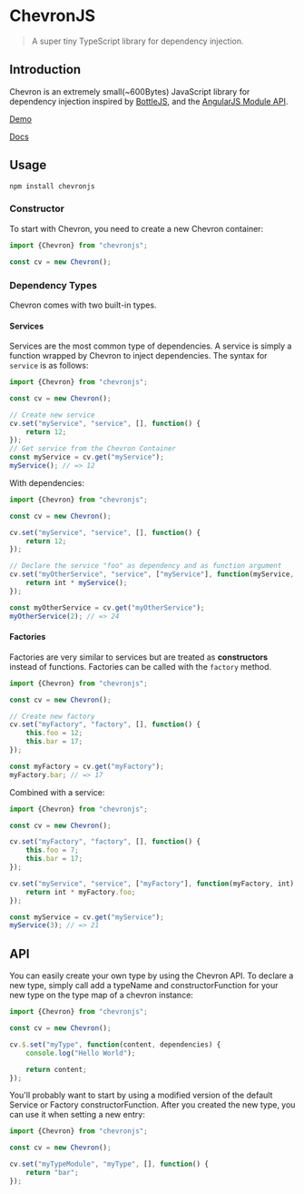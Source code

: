 # ChevronJS

> A super tiny TypeScript library for dependency injection.

## Introduction

Chevron is an extremely small(~600Bytes) JavaScript library for dependency injection inspired by [BottleJS](https://github.com/young-steveo/bottlejs), and the [AngularJS Module API](https://docs.angularjs.org/api/ng/type/angular.Module).

[Demo](http://codepen.io/FelixRilling/pen/AXgydJ)

[Docs](https://felixrilling.github.io/chevron/)

## Usage

```shell
npm install chevronjs
```

### Constructor

To start with Chevron, you need to create a new Chevron container:

```typescript
import {Chevron} from "chevronjs";

const cv = new Chevron();
```

### Dependency Types

Chevron comes with two built-in types.

#### Services

Services are the most common type of dependencies. A service is simply a function wrapped by Chevron to inject dependencies.
The syntax for `service` is as follows:

```typescript
import {Chevron} from "chevronjs";

const cv = new Chevron();

// Create new service
cv.set("myService", "service", [], function() {
    return 12;
});
// Get service from the Chevron Container
const myService = cv.get("myService");
myService(); // => 12
```

With dependencies:

```typescript
import {Chevron} from "chevronjs";

const cv = new Chevron();

cv.set("myService", "service", [], function() {
    return 12;
});

// Declare the service "foo" as dependency and as function argument
cv.set("myOtherService", "service", ["myService"], function(myService, int) {
    return int * myService();
});

const myOtherService = cv.get("myOtherService");
myOtherService(2); // => 24
```

#### Factories

Factories are very similar to services but are treated as **constructors** instead of functions.
Factories can be called with the `factory` method.

```typescript
import {Chevron} from "chevronjs";

const cv = new Chevron();

// Create new factory
cv.set("myFactory", "factory", [], function() {
    this.foo = 12;
    this.bar = 17;
});

const myFactory = cv.get("myFactory");
myFactory.bar; // => 17
```

Combined with a service:

```typescript
import {Chevron} from "chevronjs";

const cv = new Chevron();

cv.set("myFactory", "factory", [], function() {
    this.foo = 7;
    this.bar = 17;
});

cv.set("myService", "service", ["myFactory"], function(myFactory, int) {
    return int * myFactory.foo;
});

const myService = cv.get("myService");
myService(3); // => 21
```

## API

You can easily create your own type by using the Chevron API.
To declare a new type, simply call add a typeName and constructorFunction for your new type on the type map of a chevron instance:

```typescript
import {Chevron} from "chevronjs";

const cv = new Chevron();

cv.$.set("myType", function(content, dependencies) {
    console.log("Hello World");

    return content;
});
```

You'll probably want to start by using a modified version of the default Service or Factory constructorFunction.
After you created the new type, you can use it when setting a new entry:

```typescript
import {Chevron} from "chevronjs";

const cv = new Chevron();

cv.set("myTypeModule", "myType", [], function() {
    return "bar";
});
```
